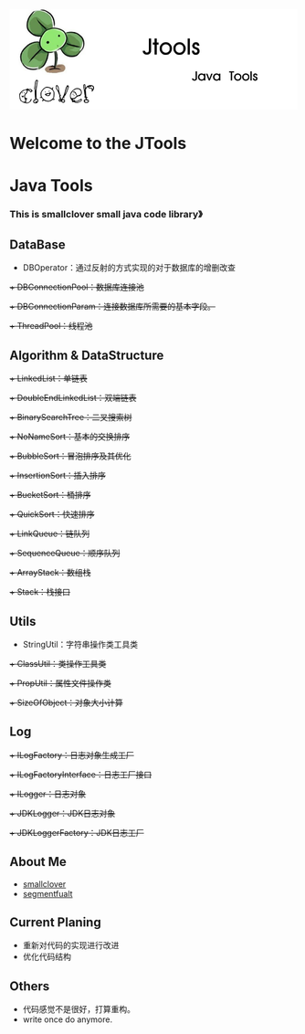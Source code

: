 ![image](https://github.com/smallclover/JTools/blob/master/clover/clover_2.png)
# Welcome to the JTools
# Java Tools #
### This is smallclover small java code library》
## DataBase
 + DBOperator：通过反射的方式实现的对于数据库的增删改查
 
 ~~+ DBConnectionPool：数据库连接池~~
 
 ~~+ DBConnectionParam：连接数据库所需要的基本字段。~~
 
 ~~+ ThreadPool：线程池~~


## Algorithm & DataStructure
 ~~+ LinkedList：单链表~~
 
 ~~+ DoubleEndLinkedList：双端链表~~
 
 ~~+ BinarySearchTree：二叉搜索树~~
 
 ~~+ NoNameSort：基本的交换排序~~
 
 ~~+ BubbleSort：冒泡排序及其优化~~
 
 ~~+ InsertionSort：插入排序~~
 
 ~~+ BucketSort：桶排序~~
 
 ~~+ QuickSort：快速排序~~
 
 ~~+ LinkQueue：链队列~~
 
 ~~+ SequenceQueue：顺序队列~~
 
 ~~+ ArrayStack：数组栈~~
 
 ~~+ Stack：栈接口~~


## Utils
 + StringUtil：字符串操作类工具类
 
 ~~+ ClassUtil：类操作工具类~~
 
 ~~+ PropUtil：属性文件操作类~~
 
 ~~+ SizeOfObject：对象大小计算~~


## Log
 ~~+ ILogFactory：日志对象生成工厂~~
 
 ~~+ ILogFactoryInterface：日志工厂接口~~
 
 ~~+ ILogger：日志对象~~
 
 ~~+ JDKLogger：JDK日志对象~~
 
 ~~+ JDKLoggerFactory：JDK日志工厂~~

 
## About Me 
 + [smallclover](www.smallclover.com)
 + [segmentfualt](https://segmentfault.com/u/smallclover)


## Current Planing 
 + 重新对代码的实现进行改进
 + 优化代码结构


## Others 
 + 代码感觉不是很好，打算重构。
 + write once do anymore.
